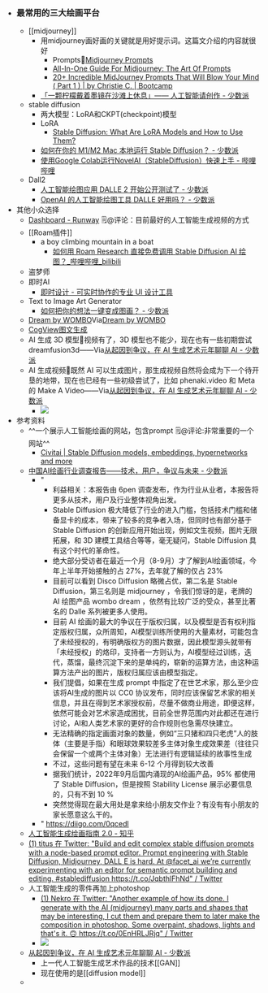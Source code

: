 - ### 最常用的三大绘画平台
    - [[midjourney]]
        - 用midjourney画好画的关键就是用好提示词。这篇文介绍的内容就很好
            - Prompts🦩[Midjourney Prompts](https://docs.midjourney.com/docs/prompts) 
            - [All-In-One Guide For Midjourney: The Art Of Prompts](https://bowwe.com/en/blog/guide-to-midjourney-prompts)
            - [20+ Incredible MidJourney Prompts That Will Blow Your Mind ( Part 1 ) | by Christie C. | Bootcamp](https://bootcamp.uxdesign.cc/20-incredible-midjourney-prompts-that-will-blow-your-mind-3de1d1d4b7ce)
        - [「一颗柠檬戴着墨镜在沙滩上休息」—— 人工智能请创作 - 少数派](https://sspai.com/post/74302)
    - stable diffusion
        - 两大模型：LoRA和CKPT(checkpoint)模型
        - LoRA
            - [Stable Diffusion: What Are LoRA Models and How to Use Them?](https://softwarekeep.com/help-center/how-to-use-stable-diffusion-lora-models) 
        - [如何在你的 M1/M2 Mac 本地运行 Stable Diffusion？ - 少数派](https://sspai.com/post/75682)
        - [使用Google Colab运行NovelAI（StableDiffusion）快速上手 - 哔哩哔哩](https://www.bilibili.com/read/cv18994611)
    - Dall2
        - [人工智能绘图应用 DALLE 2 开始公开测试了 - 少数派](https://sspai.com/post/74728)
        - [OpenAI 的人工智能绘图工具 DALLE 好用吗？ - 少数派](https://sspai.com/post/74253)
- 其他小众选择
    - [Dashboard - Runway](https://app.runwayml.com/video-tools/teams/wangxiaohui19880214/dashboard) 🗒@评论：目前最好的人工智能生成视频的方式
    - [[Roam插件]]
        - a boy climbing mountain in a boat
            - [如何用 Roam Research 直接免费调用 Stable Diffusion AI 绘图？_哔哩哔哩_bilibili](https://www.bilibili.com/video/BV1Te4y1n7ej/?spm_id_from=333.999.0.0)
    - 盗梦师
    - 即时AI
        - [即时设计 - 可实时协作的专业 UI 设计工具](https://js.design/)
    - Text to Image Art Generator
        - [如何把你的想法一键变成图画？ - 少数派](https://sspai.com/post/68404)
    - [Dream by WOMBO](https://www.wombo.art/create)Via[Dream by WOMBO](https://www.wombo.art/create)
    - [CogView图文生成](https://models.aminer.cn/CogView/)
    - AI 生成 3D 模型🌱视频有了，3D 模型也不能少，现在也有一些初期尝试 dreamfusion3d——Via[从起因到争议，在 AI 生成艺术元年聊聊 AI - 少数派](https://sspai.com/post/76277)
    - AI 生成视频🌱既然 AI 可以生成图片，那生成视频自然将会成为下一个待开垦的地带，现在也已经有一些初级尝试了，比如 phenaki.video 和 Meta 的 Make A Video——Via[从起因到争议，在 AI 生成艺术元年聊聊 AI - 少数派](https://sspai.com/post/76277)
        - ![](https://firebasestorage.googleapis.com/v0/b/firescript-577a2.appspot.com/o/imgs%2Fapp%2Fxinyiheng%2FuwUf4FPJpZ.png?alt=media&token=25d7f51f-9c98-42f2-a62c-2d50aaad9d29)
- 参考资料
    - ^^一个展示人工智能绘画的网站，包含prompt 🗒@评论:非常重要的一个网站^^
        - [Civitai | Stable Diffusion models, embeddings, hypernetworks and more](https://civitai.com/)
    - [中国AI绘画行业调查报告——技术，用户，争议与未来 - 少数派](https://sspai.com/post/76141)
        - "
            - 利益相关：本报告由 6pen 调查发布，作为行业从业者，本报告将更多从技术，用户及行业整体视角出发。
            - Stable Diffusion 极大降低了行业的进入门槛，包括技术门槛和储备显卡的成本，带来了较多的竞争者入场，但同时也有部分基于 Stable Diffusion 的创新应用开始出现，例如文生视频，图片无限拓展，和 3D 建模工具结合等等，毫无疑问，Stable Diffusion 具有这个时代的革命性。
            - 绝大部分受访者在最近一个月（8-9月）才了解到AI绘画领域，今年上半年开始接触的占 27%，去年就了解的仅占 23%
            - 目前可以看到 Disco Diffusion 略微占优，第二名是 Stable Diffusion，第三名则是 midjourney ，令我们惊讶的是，老牌的 AI 绘图产品 wombo dream ，依然有比较广泛的受众，甚至比著名的 Dalle 系列被更多人使用。
            - 目前 AI 绘画的最大的争议在于版权归属，以及模型是否有权利指定版权归属，众所周知，AI模型训练所使用的大量素材，可能包含了未经授权的，有明确版权方的图片数据，因此模型源头就带有「未经授权」的烙印，支持者一方则认为，AI模型经过训练，迭代，蒸馏，最终沉淀下来的是单纯的，崭新的运算方法，由这种运算方法产出的图片，版权归属应该由模型指定。
            - 我们提倡，如果在生成 prompt 中指定了在世艺术家，那么至少应该将AI生成的图片以 CC0 协议发布，同时应该保留艺术家的相关信息，并且在得到艺术家授权前，尽量不做商业用途，即便这样，依然可能会对艺术家造成困扰，目前全世界范围内对此都还在进行讨论，AI和人类艺术家的更好的合作规则也急需尽快建立。
            - 无法精确的指定画面对象的数量，例如“三只猪和四只老虎”人的肢体（主要是手指）和眼球效果较差多主体对象生成效果差（往往只会保留一个或两个主体对象）无法进行有逻辑延续的故事性生成
            - 不过，这些问题有望在未来 6-12 个月得到较大改善
            - 据我们统计，2022年9月后国内涌现的AI绘画产品，95% 都使用了 Stable Diffusion，但是按照 Stability License 展示必要信息的，只有不到 10 %
            - 突然觉得现在最大用处是拿来给小朋友交作业？有没有有小朋友的家长愿意这么干的。
        - " https://diigo.com/0qcedl
    - [人工智能生成绘画指南 2.0 - 知乎](https://zhuanlan.zhihu.com/p/526477755)
    - [(1) titus 在 Twitter: "Build and edit complex stable diffusion prompts with a node-based prompt editor. Prompt engineering with Stable Diffusion, Midjourney, DALL E is hard. At @facet_ai we’re currently experimenting with an editor for semantic prompt building and editing. #stablediffusion https://t.co/JqbthlFhNd" / Twitter](https://twitter.com/tideandebb/status/1581048246687842305)
    - 人工智能生成的零件再加上photoshop
        - [(1) Nekro 在 Twitter: "Another example of how its done. I generate with the AI (midjourney) many parts and shapes that may be interesting, I cut them and prepare them to later make the composition in photoshop. Some overpaint, shadows, lights and that's it. 🙃 https://t.co/0EnHRLJRjq" / Twitter](https://twitter.com/NekroXIII/status/1536080790488064000?s=20&t=eJJJUgh63UqgKW5WLPYQng)
        - ![](https://firebasestorage.googleapis.com/v0/b/firescript-577a2.appspot.com/o/imgs%2Fapp%2Fxinyiheng%2F7P2AjfXcFj.png?alt=media&token=5967e810-6aac-4c37-8af1-aeeb40ad2b24)
    - [从起因到争议，在 AI 生成艺术元年聊聊 AI - 少数派](https://sspai.com/post/76277)
        - 上一代人工智能生成艺术作品的技术[[GAN]]
        - 现在使用的是[[diffusion model]]
    - 
